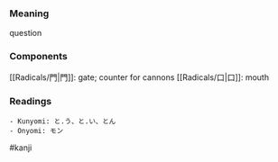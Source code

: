 ### Meaning

question

### Components

[[Radicals/門|門]]: gate; counter for cannons [[Radicals/口|口]]: mouth

### Readings

```
- Kunyomi: と.う、と.い、とん
- Onyomi: モン
```

#kanji